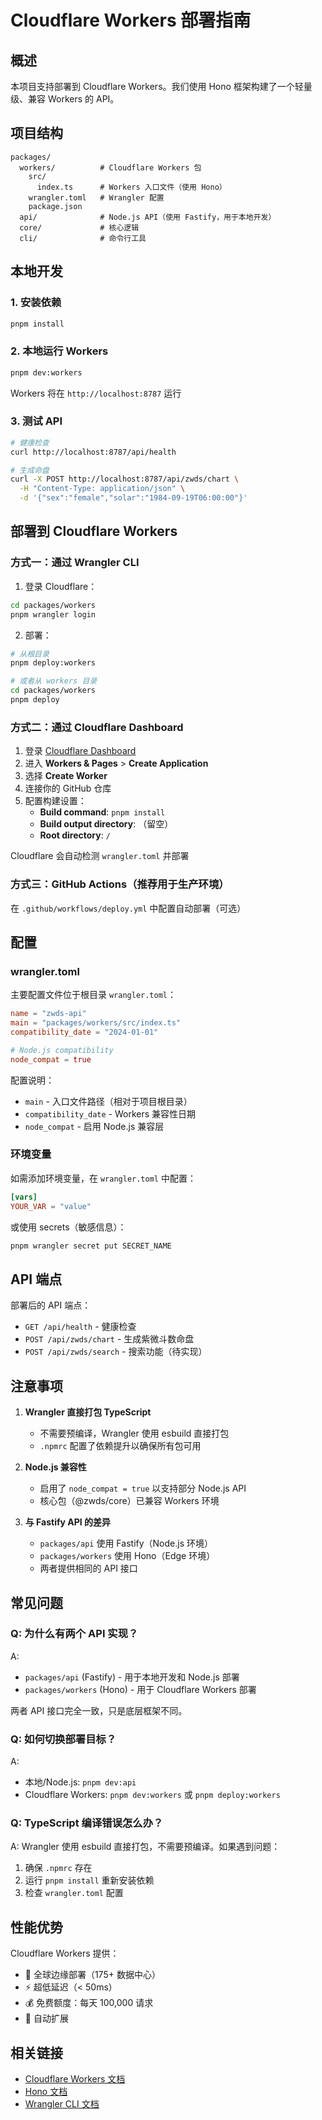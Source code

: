# Cloudflare Workers 部署指南

## 概述

本项目支持部署到 Cloudflare Workers。我们使用 Hono 框架构建了一个轻量级、兼容 Workers 的 API。

## 项目结构

```
packages/
  workers/          # Cloudflare Workers 包
    src/
      index.ts      # Workers 入口文件（使用 Hono）
    wrangler.toml   # Wrangler 配置
    package.json
  api/              # Node.js API（使用 Fastify，用于本地开发）
  core/             # 核心逻辑
  cli/              # 命令行工具
```

## 本地开发

### 1. 安装依赖

```bash
pnpm install
```

### 2. 本地运行 Workers

```bash
pnpm dev:workers
```

Workers 将在 `http://localhost:8787` 运行

### 3. 测试 API

```bash
# 健康检查
curl http://localhost:8787/api/health

# 生成命盘
curl -X POST http://localhost:8787/api/zwds/chart \
  -H "Content-Type: application/json" \
  -d '{"sex":"female","solar":"1984-09-19T06:00:00"}'
```

## 部署到 Cloudflare Workers

### 方式一：通过 Wrangler CLI

1. 登录 Cloudflare：

```bash
cd packages/workers
pnpm wrangler login
```

2. 部署：

```bash
# 从根目录
pnpm deploy:workers

# 或者从 workers 目录
cd packages/workers
pnpm deploy
```

### 方式二：通过 Cloudflare Dashboard

1. 登录 [Cloudflare Dashboard](https://dash.cloudflare.com)
2. 进入 **Workers & Pages** > **Create Application**
3. 选择 **Create Worker**
4. 连接你的 GitHub 仓库
5. 配置构建设置：
   - **Build command**: `pnpm install`
   - **Build output directory**: （留空）
   - **Root directory**: `/`

Cloudflare 会自动检测 `wrangler.toml` 并部署

### 方式三：GitHub Actions（推荐用于生产环境）

在 `.github/workflows/deploy.yml` 中配置自动部署（可选）

## 配置

### wrangler.toml

主要配置文件位于根目录 `wrangler.toml`：

```toml
name = "zwds-api"
main = "packages/workers/src/index.ts"
compatibility_date = "2024-01-01"

# Node.js compatibility
node_compat = true
```

配置说明：
- `main` - 入口文件路径（相对于项目根目录）
- `compatibility_date` - Workers 兼容性日期
- `node_compat` - 启用 Node.js 兼容层

### 环境变量

如需添加环境变量，在 `wrangler.toml` 中配置：

```toml
[vars]
YOUR_VAR = "value"
```

或使用 secrets（敏感信息）：

```bash
pnpm wrangler secret put SECRET_NAME
```

## API 端点

部署后的 API 端点：

- `GET /api/health` - 健康检查
- `POST /api/zwds/chart` - 生成紫微斗数命盘
- `POST /api/zwds/search` - 搜索功能（待实现）

## 注意事项

1. **Wrangler 直接打包 TypeScript**
   - 不需要预编译，Wrangler 使用 esbuild 直接打包
   - `.npmrc` 配置了依赖提升以确保所有包可用

2. **Node.js 兼容性**
   - 启用了 `node_compat = true` 以支持部分 Node.js API
   - 核心包（@zwds/core）已兼容 Workers 环境

3. **与 Fastify API 的差异**
   - `packages/api` 使用 Fastify（Node.js 环境）
   - `packages/workers` 使用 Hono（Edge 环境）
   - 两者提供相同的 API 接口

## 常见问题

### Q: 为什么有两个 API 实现？

A:
- `packages/api` (Fastify) - 用于本地开发和 Node.js 部署
- `packages/workers` (Hono) - 用于 Cloudflare Workers 部署

两者 API 接口完全一致，只是底层框架不同。

### Q: 如何切换部署目标？

A:
- 本地/Node.js: `pnpm dev:api`
- Cloudflare Workers: `pnpm dev:workers` 或 `pnpm deploy:workers`

### Q: TypeScript 编译错误怎么办？

A: Wrangler 使用 esbuild 直接打包，不需要预编译。如果遇到问题：
1. 确保 `.npmrc` 存在
2. 运行 `pnpm install` 重新安装依赖
3. 检查 `wrangler.toml` 配置

## 性能优势

Cloudflare Workers 提供：
- 🚀 全球边缘部署（175+ 数据中心）
- ⚡ 超低延迟（< 50ms）
- 💰 免费额度：每天 100,000 请求
- 🔄 自动扩展

## 相关链接

- [Cloudflare Workers 文档](https://developers.cloudflare.com/workers/)
- [Hono 文档](https://hono.dev/)
- [Wrangler CLI 文档](https://developers.cloudflare.com/workers/wrangler/)
